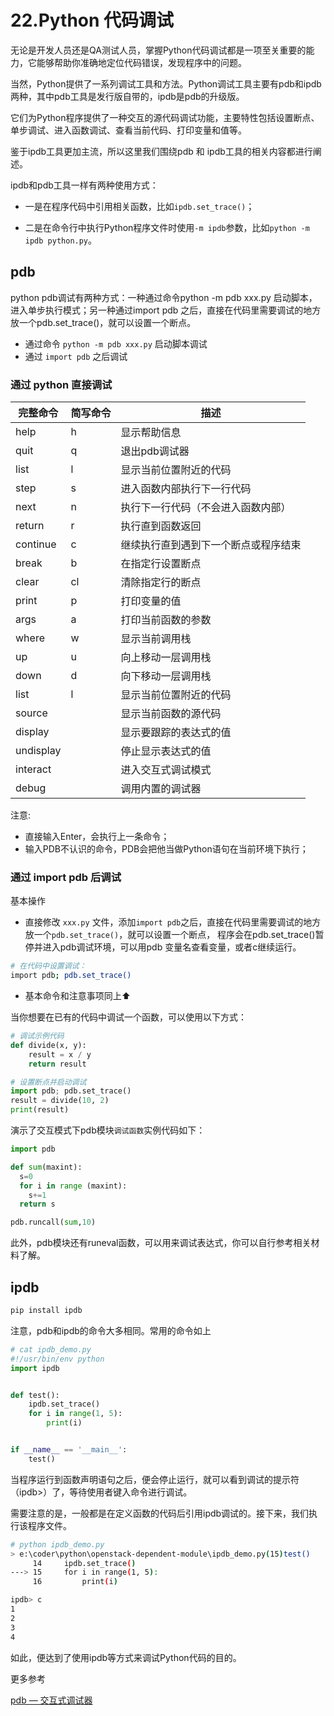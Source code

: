 # 22.Python 代码调试

无论是开发人员还是QA测试人员，掌握Python代码调试都是一项至关重要的能力，它能够帮助你准确地定位代码错误，发现程序中的问题。

当然，Python提供了一系列调试工具和方法。Python调试工具主要有pdb和ipdb两种，其中pdb工具是发行版自带的，ipdb是pdb的升级版。


它们为Python程序提供了一种交互的源代码调试功能，主要特性包括设置断点、单步调试、进入函数调试、查看当前代码、打印变量和值等。

鉴于ipdb工具更加主流，所以这里我们围绕pdb 和 ipdb工具的相关内容都进行阐述。

ipdb和pdb工具一样有两种使用方式：

- 一是在程序代码中引用相关函数，比如`ipdb.set_trace()`；

- 二是在命令行中执行Python程序文件时使用`-m ipdb`参数，比如`python -m ipdb python.py`。


## pdb
python pdb调试有两种方式：一种通过命令python -m pdb xxx.py 启动脚本，进入单步执行模式；另一种通过import pdb 之后，直接在代码里需要调试的地方放一个pdb.set_trace()，就可以设置一个断点。

- 通过命令 `python -m pdb xxx.py` 启动脚本调试
- 通过 `import pdb` 之后调试



### 通过 python 直接调试

| 完整命令      | 简写命令  | 描述                  |
|---------------|-----------|------------------------|
| help          | h         | 显示帮助信息          |
| quit          | q         | 退出pdb调试器         |
| list          | l         | 显示当前位置附近的代码 |
| step         | s         | 进入函数内部执行下一行代码 |
| next         | n         | 执行下一行代码（不会进入函数内部） |
| return       | r         | 执行直到函数返回 |
| continue      | c         | 继续执行直到遇到下一个断点或程序结束 |
| break         | b         | 在指定行设置断点      |
| clear         | cl        | 清除指定行的断点      |
| print         | p         | 打印变量的值          |
| args          | a         | 打印当前函数的参数    |
| where         | w         | 显示当前调用栈        |
| up            | u         | 向上移动一层调用栈   |
| down          | d         | 向下移动一层调用栈   |
| list          | l         | 显示当前位置附近的代码 |
| source        |          | 显示当前函数的源代码  |
| display       |          | 显示要跟踪的表达式的值 |
| undisplay     |          | 停止显示表达式的值    |
| interact      |          | 进入交互式调试模式   |
| debug         |          | 调用内置的调试器     |


注意:

- 直接输入Enter，会执行上一条命令；
- 输入PDB不认识的命令，PDB会把他当做Python语句在当前环境下执行；




### 通过 import pdb 后调试

基本操作

- 直接修改 `xxx.py` 文件，添加`import pdb`之后，直接在代码里需要调试的地方放一个`pdb.set_trace()`，就可以设置一个断点， 程序会在pdb.set_trace()暂停并进入pdb调试环境，可以用pdb 变量名查看变量，或者c继续运行。

```sh
# 在代码中设置调试：
import pdb; pdb.set_trace()
```

- 基本命令和注意事项同上⬆️


当你想要在已有的代码中调试一个函数，可以使用以下方式：

```python
# 调试示例代码
def divide(x, y):
    result = x / y
    return result

# 设置断点并启动调试
import pdb; pdb.set_trace()
result = divide(10, 2)
print(result)
```


演示了交互模式下pdb模块`调试函数`实例代码如下：

```python
import pdb

def sum(maxint):
  s=0
  for i in range (maxint):
    s+=1
  return s

pdb.runcall(sum,10)
```

此外，pdb模块还有runeval函数，可以用来调试表达式，你可以自行参考相关材料了解。


## ipdb

```sh
pip install ipdb
```

注意，pdb和ipdb的命令大多相同。常用的命令如上


```python
# cat ipdb_demo.py
#!/usr/bin/env python
import ipdb


def test():
    ipdb.set_trace()
    for i in range(1, 5):
        print(i)


if __name__ == '__main__':
    test()
```

当程序运行到函数声明语句之后，便会停止运行，就可以看到调试的提示符（ipdb>）了，等待使用者键入命令进行调试。

需要注意的是，一般都是在定义函数的代码后引用ipdb调试的。接下来，我们执行该程序文件。

```sh
# python ipdb_demo.py
> e:\coder\python\openstack-dependent-module\ipdb_demo.py(15)test()
     14     ipdb.set_trace()                                       
---> 15     for i in range(1, 5):                                  
     16         print(i)                                           

ipdb> c
1
2
3
4
```

如此，便达到了使用ipdb等方式来调试Python代码的目的。



更多参考

[pdb — 交互式调试器](https://learnku.com/docs/pymotw/pdb-interactive-debugger/3470)